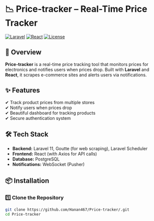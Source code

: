# 📉 Price-tracker – Real-Time Price Tracker  

[![Laravel](https://img.shields.io/badge/Laravel-11.x-red)](https://laravel.com/)
[![React](https://img.shields.io/badge/React-18.x-blue)](https://reactjs.org/)
[![License](https://img.shields.io/github/license/Hanan467/Price-tracker)](LICENSE)

## 🚀 Overview  
**Price-tracker** is a real-time price tracking tool that monitors prices for electronics and notifies users when prices drop. Built with **Laravel** and **React**, it scrapes e-commerce sites and alerts users via notifications.  

## ✨ Features  
✔ Track product prices from multiple stores  
✔ Notify users when prices drop  
✔ Beautiful dashboard for tracking products  
✔ Secure authentication system  

## 🛠 Tech Stack  
- **Backend:** Laravel 11, Goutte (for web scraping), Laravel Scheduler  
- **Frontend:** React (with Axios for API calls)  
- **Database:** PostgreSQL  
- **Notifications:** WebSocket (Pusher)  

## 📦 Installation  

### 1️⃣ Clone the Repository  
```bash
git clone https://github.com/Hanan467/Price-tracker/.git
cd Price-tracker

